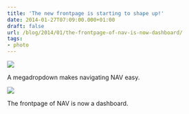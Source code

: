 ```yaml
---
title: 'The new frontpage is starting to shape up!'
date: 2014-01-27T07:09:00.000+01:00
draft: false
url: /blog/2014/01/the-frontpage-of-nav-is-now-dashboard/
tags: 
- photo
---
```


![](/image/blog/tumblr_n02cnu7vvq1tofzlco2_1280.png)

A megadropdown makes navigating NAV easy.

![](/image/blog/tumblr_n02cnu7vvq1tofzlco1_1280.png)

The frontpage of NAV is now a dashboard.